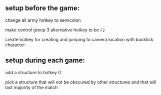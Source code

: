 ## setup before the game:

change all army hotkey to semicolon

make control group 3 alternative hotkey to be `F2`

create hotkey for creating and jumping to camera location with backtick character

## setup during each game:

add a structure to hotkey 0

pick a structure that will not be obscured by other structures and that will last majority of the match
